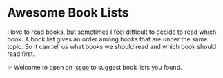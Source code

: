 # Awesome Book Lists

I love to read books, but sometimes I feel difficult to decide to read which book. A book list gives an order among books that are under the same topic. So it can tell us what books we should read and which book should read first.

:sparkles: Welcome to open an [issue](https://github.com/v4vong/awesome-book-lists/issues/new) to suggest book lists you found.
